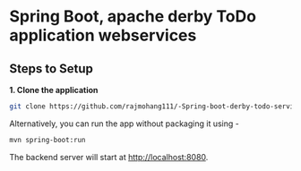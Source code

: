 # Spring Boot, apache derby ToDo application webservices

## Steps to Setup

**1. Clone the application**

```bash
git clone https://github.com/rajmohang111/-Spring-boot-derby-todo-services
```

Alternatively, you can run the app without packaging it using -

```bash
mvn spring-boot:run
```

The backend server will start at <http://localhost:8080>.
